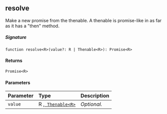 ## resolve<R>

Make a new promise from the thenable. 
A thenable is promise-like in as far as it has a "then" method.

##### Signature
`function resolve<R>(value?: R | Thenable<R>): Promise<R>`

#### Returns
`Promise<R>`

#### Parameters


| Parameter	   | Type    | Description |
|:-------------|:---------------|:------------|
| `value`    | R ,[` Thenable<R>`](Thenable.md) | _Optional._ |

